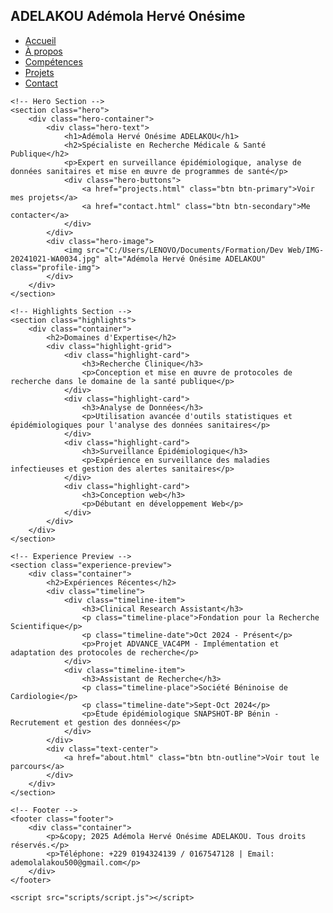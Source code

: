 <!DOCTYPE html>
<html lang="fr">
<head>
    <meta charset="UTF-8">
    <meta name="viewport" content="width=device-width, initial-scale=1.0">
    <title>Adémola Hervé Onésime ADELAKOU - Portfolio</title>
    <link rel="stylesheet" href="styles/style.css">
    <link href="https://fonts.googleapis.com/css2?family=Roboto:wght@300;400;700&family=Open+Sans:wght@300;400;600&display=swap" rel="stylesheet">
</head>
<body>
    <!-- Navigation -->
    <nav class="navbar">
        <div class="nav-container">
            <div class="nav-logo">
                <h2>ADELAKOU Adémola Hervé Onésime</h2>
            </div>
            <ul class="nav-menu">
                <li class="nav-item"><a href="index.html" class="nav-link">Accueil</a></li>
                <li class="nav-item"><a href="about.html" class="nav-link">À propos</a></li>
                <li class="nav-item"><a href="skills.html" class="nav-link">Compétences</a></li>
                <li class="nav-item"><a href="projects.html" class="nav-link">Projets</a></li>
                <li class="nav-item"><a href="contact.html" class="nav-link">Contact</a></li>
            </ul>
            <div class="hamburger">
                <span class="bar"></span>
                <span class="bar"></span>
                <span class="bar"></span>
            </div>
        </div>
    </nav>

    <!-- Hero Section -->
    <section class="hero">
        <div class="hero-container">
            <div class="hero-text">
                <h1>Adémola Hervé Onésime ADELAKOU</h1>
                <h2>Spécialiste en Recherche Médicale & Santé Publique</h2>
                <p>Expert en surveillance épidémiologique, analyse de données sanitaires et mise en œuvre de programmes de santé</p>
                <div class="hero-buttons">
                    <a href="projects.html" class="btn btn-primary">Voir mes projets</a>
                    <a href="contact.html" class="btn btn-secondary">Me contacter</a>
                </div>
            </div>
            <div class="hero-image">
                <img src="C:/Users/LENOVO/Documents/Formation/Dev Web/IMG-20241021-WA0034.jpg" alt="Adémola Hervé Onésime ADELAKOU" class="profile-img">
            </div>
        </div>
    </section>

    <!-- Highlights Section -->
    <section class="highlights">
        <div class="container">
            <h2>Domaines d'Expertise</h2>
            <div class="highlight-grid">
                <div class="highlight-card">
                    <h3>Recherche Clinique</h3>
                    <p>Conception et mise en œuvre de protocoles de recherche dans le domaine de la santé publique</p>
                </div>
                <div class="highlight-card">
                    <h3>Analyse de Données</h3>
                    <p>Utilisation avancée d'outils statistiques et épidémiologiques pour l'analyse des données sanitaires</p>
                </div>
                <div class="highlight-card">
                    <h3>Surveillance Épidémiologique</h3>
                    <p>Expérience en surveillance des maladies infectieuses et gestion des alertes sanitaires</p>
                </div>
                <div class="highlight-card">
                    <h3>Conception web</h3>
                    <p>Débutant en développement Web</p>
                </div>
            </div>
        </div>
    </section>

    <!-- Experience Preview -->
    <section class="experience-preview">
        <div class="container">
            <h2>Expériences Récentes</h2>
            <div class="timeline">
                <div class="timeline-item">
                    <h3>Clinical Research Assistant</h3>
                    <p class="timeline-place">Fondation pour la Recherche Scientifique</p>
                    <p class="timeline-date">Oct 2024 - Présent</p>
                    <p>Projet ADVANCE_VAC4PM - Implémentation et adaptation des protocoles de recherche</p>
                </div>
                <div class="timeline-item">
                    <h3>Assistant de Recherche</h3>
                    <p class="timeline-place">Société Béninoise de Cardiologie</p>
                    <p class="timeline-date">Sept-Oct 2024</p>
                    <p>Étude épidémiologique SNAPSHOT-BP Bénin - Recrutement et gestion des données</p>
                </div>
            </div>
            <div class="text-center">
                <a href="about.html" class="btn btn-outline">Voir tout le parcours</a>
            </div>
        </div>
    </section>

    <!-- Footer -->
    <footer class="footer">
        <div class="container">
            <p>&copy; 2025 Adémola Hervé Onésime ADELAKOU. Tous droits réservés.</p>
            <p>Téléphone: +229 0194324139 / 0167547128 | Email: ademolalakou500@gmail.com</p>
        </div>
    </footer>

    <script src="scripts/script.js"></script>
</body>
</html>
